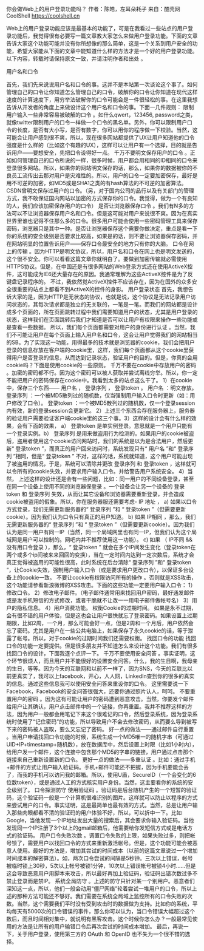 你会做Web上的用户登录功能吗？
作者：陈皓，左耳朵耗子
来自：酷壳网 CoolShell https://coolshell.cn

Web上的用户登录功能应该是最基本的功能了，可是在我看过一些站点的用户登录功能后，我觉得很有必要写一篇文章教大家怎么来做用户登录功能。下面的文章告诉大家这个功能可能并没有你所想像的那么简单，这是一个关系到用户安全的功能，希望大家能从下面的文章中能知道什么样的方法才是一个好的用户登录功能。 以下内容，转载时请保持原文一致，并请注明作者和出处 。

用户名和口令

首先，我们先来说说用户名和口令的事。这并不是本站第一次谈论这个事了。如何管理自己的口令让你知道怎么管理自己的口令，破解你的口令让你知道在现代这样速度的计算速度下，用穷举法破解你的口令可能会是一件很轻松的事。在这里我想告诉从开发者的角度上来做设计这个用户名和口令的事。下面一几件规则：
限制用户输入一些非常容易被破解的口令 。如什么qwert，123456, password之类，就像twitter限制用户的口令一样做一个口令的黑名单。另外，你可以限制用户口令的长度，是否有大小写，是否有数字，你可以用你的程序做一下校验。当然，这可能会让用户感到很不爽，所以，现在很多网站都提供了UX让用户知道他的口令强度是什么样的（比如这个有趣的UX），这样可以让用户有一个选择，目的就是告诉用户——要想安全，先把口令设得好一点。
千万不要明文保存用户的口令 。正如如何管理自己的口令所说的一样，很多时候，用户都会用相同的ID相同的口令来登录很多网站。所以，如果你的网站明文保存的话，那么，如果你的数据被你的不良员工流传出去那对用户是灾难性的。所以，用户的口令一定要加密保存，最好是用不可逆的加密，如MD5或是SHA1之类的有hash算法的不可逆的加密算法。CSDN曾明文保存过用户的口令。（另，对于国内公司的品行以及有关部门的管理方式，我不敢保证国内网站以加密的方式保存你的口令。我觉得，做为一个有良知的人，我们应该加密保存用户的口令）
是否让浏览器保存口令 。我们有N多的方法可以不让浏览器保存用户名和口令。但是这可能对用户来说很不爽。因为在真实世界里谁也记得不住那么多的口令。很多用户可能会使用一些密码管理工具来保存密码，浏览器只是其中一种。是否让浏览器保存这个需要你做决定，重点是看一下你的系统的安全级别是否要求比较高，如果是的话，则不要让浏览器保存密码，并在网站明显的位置告诉用户——保存口令最安全的地方只有你的大脑。
口令在网上的传输 。因为HTTP是明文协议，所以，用户名和口令在网上也是明文发送的，这个很不安全。你可以看看这篇文章你就明白了。要做到加密传输就必需使用HTTPS协议。但是，在中国还是有很多网站的Web登录方式还在使用ActiveX控件，这可能成为IE6还大量存在的原因。我通常理解为这些ActiveX控件是为了反键盘记录程序的。 不过，我依然觉ActiveX控件不应该存在，因为在国外的众多安全很重要的站点上都看不到ActiveX的控件的身影。
用户登录状态
首先，我想告诉大家的是，因为HTTP是无状态的协议，也就是说，这个协议是无法记录用户访问状态的，其每次请求都是独立的无关联的，一笔是一笔。而我们的网站都是设计成多个页面的，所在页面跳转过程中我们需要知道用户的状态，尤其是用户登录的状态，这样我们在页面跳转后我们才知道是否可以让用户有权限来操作一些功能或是查看一些数据。
所以，我们每个页面都需要对用户的身份进行认证 。当然，我们不可能让用户在每个页面上输入用户名和口令，这会让用户觉得我们的网站相当的SB。为了实现这一功能，用得最多的技术就是浏览器的cookie，我们会把用户登录的信息存放在客户端的cookie里，这样，我们每个页面都从这个cookie里获得用户是否登录的信息，从而达到记录状态，验证用户的目的。但是，你真的会用cookie吗？下面是使用cookie的一些原则。
千万不要在cookie中存放用户的密码 。加密的密码都不行。因为这个密码可以被人获取并尝试离线穷举。所以，你一定不能把用户的密码保存在cookie中。我看到太多的站点这么干了。
1）在cookie中，保存三个东西—— 用户名 ， 登录序列 ， 登录token 。
用户名 ：明文存放。 登录序列 ：一个被MD5散列过的随机数，仅当强制用户输入口令时更新（如：用户修改了口令）。 登录token ：一个被MD5散列过的随机数，仅一个登录session内有效，新的登录session会更新它。 2）上述三个东西会存在服务器上，服务器的验证用户需要验证客户端cookie里的这三个事。3）这样的设计会有什么样的效果，会有下面的效果，
a） 登录token 是单实例登录。意思就是一个用户只能有一个登录实例。b） 登录序列 是用来做盗用行为检测的。如果用户的cookie被盗后，盗用者使用这个cookie访问网站时，我们的系统是以为是合法用户，然后更新“ 登录token ”，而真正的用户回来访问时，系统发现只有“ 用户名 ”和“ 登录序列 ”相同，但是“ 登录token ” 不对，这样的话，系统就知道，这个用户可能出现了被盗用的情况，于是，系统可以清除并更改 登录序列 和 登录token ，这样就可以令所有的cookie失效，并要求用户输入口令。并给警告用户系统安全。
4）当然， 上述这样的设计还是会有一些问题，比如：同一用户的不同设备登录，甚至在同一个设备上使用不同的浏览器保登录 。一个设备会让另一个设备的 登录token 和 登录序列 失效，从而让其它设备和浏览器需要重新登录，并会造成cookie被盗用的假象。所以，你在服务器服还需要考虑- IP 地址 ，
a) 如果以口令方式登录，我们无需更新服务器的“ 登录序列 ”和 “ 登录token ”（但需要更新cookie）。因为我们认为口令只有真正的用户知道。
b) 如果 IP相同 ，那么，我们无需更新服务器的“ 登录序列 ”和 “ 登录token ”（但需要更新cookie）。因为我们认为是同一用户有同一IP（当然，同一个局域网里也有同一IP，但我们认为这个局域网是用户可以控制的。网吧内并不推荐使用这一功能）。
c) 如果 （ IP不同 && 没有用口令登录 ），那么，“ 登录token ” 就会在多个IP间发生变化（登录token在两个或多个ip间被来来回回的变换），当在一定时间内达到一定次数后，系统才会真正觉得被盗用的可能性很高，此时系统在后台清除“ 登录序列 ”和“ 登录token “，让Cookie失效，强制用户输入口令（或是要求用户更改口令），以保证多台设备上的cookie一致。
不要让cookie有权限访问所有的操作 。否则就是XSS攻击，这个功能请参看新浪微博的XSS攻击。下面的这些功能一定要用户输入口令：
1）修改口令。 2）修改电子邮件。（电子邮件通常用来找回用户密码，最好通发邮件或是发手机短信的方式修改，或者干脆就不让改一一用电子邮件做帐号名） 3）用户的隐私信息。 4）用户消费功能。
权衡Cookie的过期时间。 如果是永不过期，会有很不错的用户体验，但是这也会让用户很快就忘了登录密码。如果设置上过期期限，比如2周，一个月，那么可能会好一点，但是2周和一个月后，用户依然会忘了密码。尤其是用户在一些公共电脑上，如果保存了永久cookie的话，等于泄露了帐号。所以，对于cookie的过期时间我们还需要权衡。
找回口令的功能
找回口令的功能一定要提供。但是很多朋友并不知道怎么来设计这个功能。我们有很多找回口令的设计，下面我逐个点评一下。
千万不要使用安全问答 。事实证明，这个环节很烦人，而且用户并不能很好的设置安全问答。什么，我的生日啊，我母亲的生日，等等。因为今天的互联网和以前不一样了，因为SNS，今天的互联比以前更真实了，我可以上facebook，开心，人人网，LinkedIn查到你的很多的真实的信息。通过这些信息我可以使用安全问答来重设你的口令。 这里需要说一下 Facebook，Facebook的安全问答很强大，还要你通过照片认人，呵呵。
不要重置用户的密码 。因为这有可能让用户的密码遭到恶意攻击。当然，你要发个邮件给用户让其确认，用户点击邮件中的一个链接，你再重置。我并不推荐这样的方法，因为用户一般都会用笔记下来这个很难记的口令，然后登录系统，因为登录系统时使用了“记住密码”的功能，所以导致用户不会去修改密码，从而要么导到被写下来的密码被人盗取，要么又忘记了密码。
好一点的做法——通过邮件自行重置 。当用户申请找回口令功能的时候，系统生成一个MD5唯一的随机字串（可通过UID+IP+timestamp+随机数），放在数据库中，然后设置上时限（比如1小时内），给用户发一个邮件，这个连接中包含那个MD5的字串的链接，用户通过点击那个链接来自己重新设置新的口令。
更好一点的做法——多重认证 。比如：通过手机+邮件的方式让用户输入验证码。手机+邮件可能还不把握，因为手机要能会丢了，而我的手机可以访问我的邮箱。所以，使用U盾，SecureID（一个会变化的6位数token），或是通过人工的方式核实用户身份。当然，这主要看你的系统的安全级别了。
口令探测防守
使用验证码 。验证码是后台随机产生的一个短暂的验证码，这个验证码一般是一个计算机很难识别的图片。这样就可以防止以程序的方式来尝试用户的口令。事实证明，这是最简单也最有效的方式。当然，总是让用户输入那些肉眼都看不清的验证码的用户体验不好，所以，可以折中一下。比如Google，当他发现一个IP地址发出大量的搜索后，其会要求你输入验证码。当他发现同一个IP注册了3个以上的gmail邮箱后，他需要给你发短信方式或是电话方式的验证码。
用户口令失败次数 。调置口令失败的上限，如果失败过多，则把帐号锁了，需要用户以找回口令的方式来重新激活帐号。但是，这个功能可能会被恶意人使用。最好的方法是，增加其尝试的时间成本（以前的这篇文章说过一个增加时间成本的解密算法）。如，两次口令尝试的间隔是5秒钟。三次以上错误，帐号被临时锁上30秒，5次以上帐号被锁1分钟，10次以上错误帐号被锁4小时……但是这会导致恶意用户用脚本来攻击，所以最好再加上验证码，验证码出错次数过多不禁止登录而是禁lP。
系统全局防守 。上述的防守只针对某一个别用户。恶意者们深知这一点，所以，他们一般会动用“僵尸网络”轮着尝试一堆用户的口令，所以上述的那种方法可能还不够好。我们需要在系统全局域上监控所有的口令失败的次数。当然，这个需要我们平时没有受到攻击时的数据做为支持。比如你的系统，平均每天有5000次的口令错误的事件，那么你可以认为，当口令错误大幅超过这个数后，而且时间相对集中，就说明有黑客攻击。这个时候你怎么办？一般最常见使用的方法是让所有的用户输错口令后再次尝试的时间成本增加。
最后，再说一下，关于用户登录，使用第三方的 OAuth 和 OpenID 也不失为一个很不错的选择。